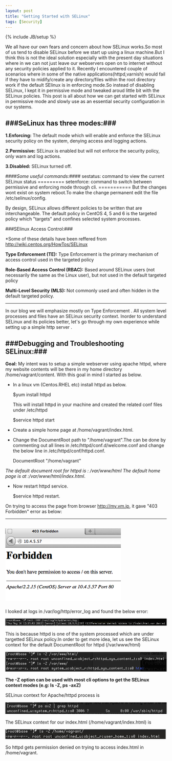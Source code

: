 ```yaml
---
layout: post
title: "Getting Started with SELinux"
tags: [Security]
---
```

{% include JB/setup %}

We all have our own fears and concern about how SELinux works.So most of us tend to disable SELinux before we start up using a linux machine.But I think this is not the ideal solution especially with the present day situations where in we can not just leave our webservers open on to internet without any security policies applied to it.
Recently I encountered couple of scenarios where in some of the native applications(httpd,varnish) would fail if they have to midify/create any directory/files within the root directory work if the default SElinux is in enforcing mode.So instead of disabling SELinux, I kept it in permissive mode and tweaked aroud little bit with the SELinux policies.
This post is all about how we can get started with SELinux in permissive mode and slowly use as an essential security configuration in our systems.

###SeLinux has three modes:###
------------------------------
**1.Enforcing:** The default mode which will enable and enforce the SELinux security policy on the system, denying access and logging actions.

**2.Permissive:** SELinux is enabled but will not enforce the security policy, only warn and log actions.

**3.Disabled:** SELinux turned off.

####*Some useful commands:*####
    sestatus: command to view the current SELinux status
    =========
    setenforce: command to switch between permissive and enforcing mode through cli.
    ===========
    But the changes wont exist on system reboot.To make the change permanent edit the file /etc/selinux/config.

By design, SELinux allows different policies to be written that are interchangeable. The default policy in CentOS 4, 5 and 6 is the targeted policy which "targets" and confines selected system processes.

###SElinux Access Control:###

*Some of these details have been reffered from <http://wiki.centos.org/HowTos/SELinux>

**Type Enforcement (TE):** Type Enforcement is the primary mechanism of access control used in the targeted policy

**Role-Based Access Control (RBAC):** Based around SELinux users (not necessarily the same as the Linux user), but not used in the default targeted policy

**Multi-Level Security (MLS):** Not commonly used and often hidden in the default targeted policy. 

------------------------------------------------------------------------------------------------------------------

In our blog we will emphasize mostly on Type Enforcement .
All system level processes and files have an SELinux security context.
Inorder to understand SELinux and its policies better, let's go through my own experience while setting up a simple http server .


###Debugging and Troubleshooting SELinux:###
-----------------------------------------------
**Goal:** My intent was to setup a simple webserver using apache httpd, where my website contents will be there in my home directory /home/vagrant/content. With this goal in mind I started as below.

* In a linux vm (Centos.RHEL etc) install httpd as below.

    $yum install httpd

    This will install httpd in your machine and created the related  conf files under /etc/httpd
    
    $service httpd start

* Create a simple home page at /home/vagrant/index.html.

+ Change the DocumentRoot path to "/home/vagrant".The can be done by commenting out all lines in
 /etc/httpd/conf.d/welcome.conf and change the below line in /etc/httpd/conf/httpd.conf.

    DocumentRoot "/home/vagrant" 

 *The default document root for httpd is : /var/www/html* 
 *The default home page is at :/var/www/html/index.html*. 

* Now restart httpd service.

    $service httpd restart.


On trying to access the page from browser http://my.vm.ip, it gave "403 Forbidden" error as below:

---------------------------------
![screenshot1](/images/scs-3.png)
---------------------------------

I looked at logs in  /var/log/http/error_log and found  the below error:

![screenshot2](/images/scs-2.png)

This is because httpd is one of the system processed which are under targetted SELinux policy.In order to get more idea, let us see the SELinux context for the default DocumentRoot for httpd (/var/www/html)

![screenshot3](/images/scs-1.png)

**The -Z option can be used with most cli options to get the SELinux context modes (e.g: ls -Z, ps -axZ)**

SELinux context for Apache/httpd process is 

![screenshot4](/images/scs-5.png)

The SELinux context for our index.html (/home/vagrant/index.html) is 

![screenshot5](/images/scs-4.png)

So httpd gets permission denied on trying to access index.html in /home/vagrant.











